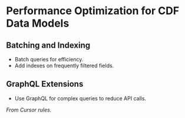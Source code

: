 # Performance Optimization for CDF Data Models

## Batching and Indexing

- Batch queries for efficiency.
- Add indexes on frequently filtered fields.

## GraphQL Extensions

- Use GraphQL for complex queries to reduce API calls.

*From Cursor rules.*
